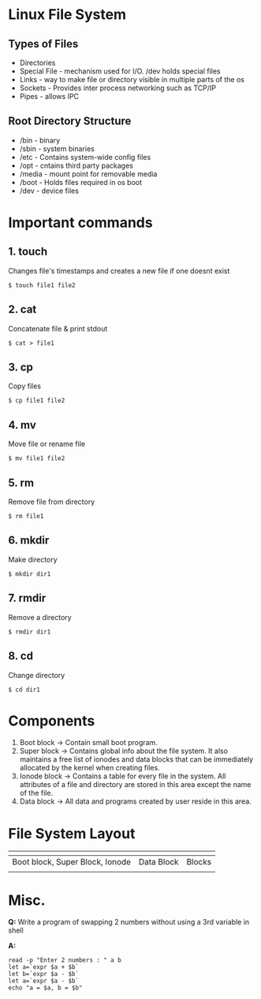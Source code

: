 # Linux File System
## Types of Files
* Directories
* Special File - mechanism used for I/O. /dev holds special files
* Links - way to make file or directory visible in multiple parts of the os
* Sockets - Provides inter process networking such as TCP/IP
* Pipes - allows IPC
## Root Directory Structure
- /bin - binary
- /sbin - system binaries
- /etc - Contains system-wide config files
- /opt - cntains third party packages
- /media - mount point for removable media
- /boot - Holds files required in os boot
- /dev - device files

# Important commands
## 1. touch
Changes file's timestamps and creates a new file if one doesnt exist
```shell
$ touch file1 file2
```
## 2. cat
Concatenate file & print stdout
```shell
$ cat > file1
```
## 3. cp
Copy files
```shell
$ cp file1 file2
```
## 4. mv
Move file or rename file
```shell
$ mv file1 file2
```
## 5. rm
Remove file from directory
```shell
$ rm file1
```
## 6. mkdir
Make directory
```shell
$ mkdir dir1
```
## 7. rmdir
Remove a directory
```shell
$ rmdir dir1
```
## 8. cd
Change directory
```shell
$ cd dir1
```

# Components
1. Boot block -> Contain small boot program.
2. Super block -> Contains global info about the file system. It also maintains a free list of ionodes and data blocks that can be immediately allocated by the kernel when creating files.
3. Ionode block -> Contains a table for every file in the system. All attributes of a file and directory are stored in this area except the name of the file.
4. Data block -> All data and programs created by user reside in this area. 

# File System Layout
| <!--These comments are just to give the illusion of a table because GFM does not support single row tables --> | <!-- --> | <!-- --> |
| -- | -- | -- |
| Boot block, Super Block, Ionode | Data Block | Blocks | 
| <!-- --> | <!-- --> | <!-- --> |

# Misc.
__Q:__ Write a program of swapping 2 numbers without using a 3rd variable in shell

__A:__
```shell
read -p "Enter 2 numbers : " a b
let a=`expr $a + $b`
let b=`expr $a - $b`
let a=`expr $a - $b`
echo "a = $a, b = $b"
```